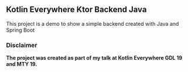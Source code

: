 ## Kotlin Everywhere Ktor Backend Java ##

This project is a demo to show a simple backend created with Java and Spring Boot

### Disclaimer
**The project was created as part of my talk at Kotlin Everywhere GDL 19 and MTY 19.**